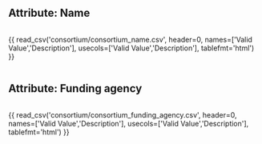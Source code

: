 ## Attribute: Name

<div style="max-height:450px; overflow-x: hidden; overflow-y: auto;">

{{ read_csv('consortium/consortium_name.csv', header=0, names=['Valid Value','Description'], usecols=['Valid Value','Description'], tablefmt='html') }}

</div>


## Attribute: Funding agency

<div style="max-height:450px; overflow-x: hidden; overflow-y: auto;">

{{ read_csv('consortium/consortium_funding_agency.csv', header=0, names=['Valid Value','Description'], usecols=['Valid Value','Description'], tablefmt='html') }}

</div>

